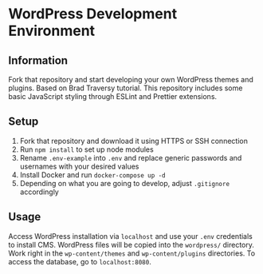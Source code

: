 # WordPress Development Environment

## Information

Fork that repository and start developing your own WordPress themes and plugins. Based on Brad Traversy tutorial. This repository includes some basic JavaScript styling through ESLint and Prettier extensions.

## Setup

1. Fork that repository and download it using HTTPS or SSH connection
2. Run ```npm install``` to set up node modules
3. Rename ```.env-example``` into ```.env``` and replace generic passwords and usernames with your desired values
4. Install Docker and run ```docker-compose up -d```
5. Depending on what you are going to develop, adjust ```.gitignore``` accordingly

## Usage

Access WordPress installation via ```localhost``` and use your ```.env``` credentials to install CMS. WordPress files will be copied into the ```wordpress/``` directory. Work right in the ```wp-content/themes``` and ```wp-content/plugins``` directories. To access the database, go to ```localhost:8080```.